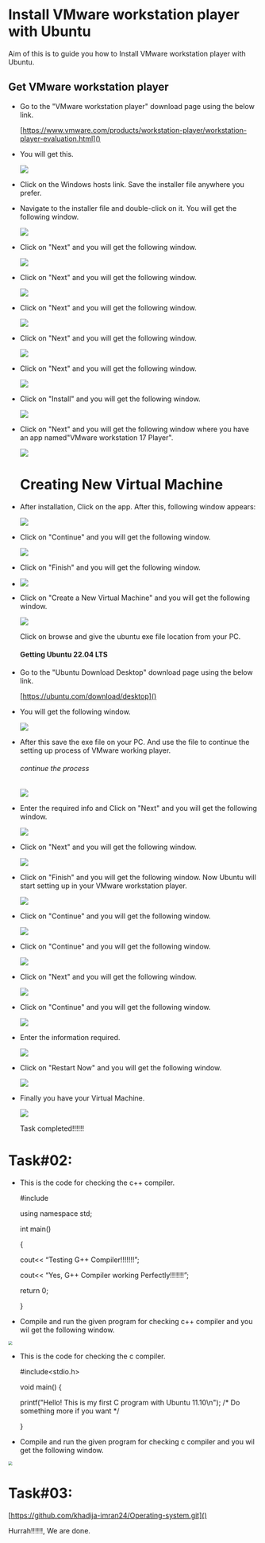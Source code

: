 # Install VMware workstation player with Ubuntu

Aim of this is to guide you how to Install VMware workstation player with Ubuntu.

## Get VMware workstation player

- Go to the "VMware workstation player" download page using the below link.

  [https://www.vmware.com/products/workstation-player/workstation-player-evaluation.html]()

- You will get this.

  ![](imgs/0.png)

  

-  Click on the Windows hosts link. Save the installer file anywhere you prefer.

- Navigate to the installer file and double-click on it. You will get the following window.

  ![](imgs/1.jpg)

- Click on "Next" and you will get the following window.

  ![](imgs/2.jpg)

- Click on "Next" and you will get the following window.

  ![](imgs/3.jpg)

- Click on "Next" and you will get the following window.

  ![](imgs/4.jpg)

- Click on "Next" and you will get the following window.

  ![](imgs/5.jpg)

- Click on "Next" and you will get the following window.

  ![](imgs/6.jpg)

- Click on "Install" and you will get the following window.

  ![](imgs/7.jpg)

- Click on "Next" and you will get the following window where you have an app named"VMware workstation 17 Player".

  ![](imgs/8.jpg)

  # Creating New Virtual Machine

- After installation, Click on the app. After this, following window appears:

  ![](imgs/9.jpg)

- Click on "Continue" and you will get the following window.

  ![](imgs/10.jpg)

- Click on "Finish" and you will get the following window.

- ![](imgs/11.jpg)

- Click on "Create a New Virtual Machine" and you will get the following window.

  ![](imgs/12.jpg)

  Click on browse and give the ubuntu exe file location from your PC.

  #### Getting Ubuntu 22.04 LTS

- Go to the "Ubuntu Download Desktop" download page using the below link.

  [https://ubuntu.com/download/desktop]()

- You will get the following window.

  ![](imgs/1.1.png)

- After this save the exe file on your PC. And use the file to continue the setting up process of VMware working player.

  ###### continue the process

  ![](imgs/13.jpg)

- Enter the required info and Click on "Next" and you will get the following window.

  ![](imgs/15.jpg)

- Click on "Next" and you will get the following window.

  ![](imgs/16.jpg)

- Click on "Finish" and you will get the following window. Now Ubuntu will start setting up in your VMware workstation player.

  ![](imgs/18.jpg)

- Click on "Continue" and you will get the following window.

  ![](imgs/19.jpg)

- Click on "Continue" and you will get the following window.

  ![](imgs/20.jpg)

- Click on "Next" and you will get the following window.

  ![](imgs/21.jpg)

- Click on "Continue" and you will get the following window.

  ![](imgs/22.jpg)

- Enter the information required.

  ![](imgs/23.jpg)

- Click on "Restart Now" and you will get the following window.

  ![](imgs/24.jpg)

- Finally you have your Virtual Machine.

  ![](imgs/26.jpg)

  Task completed!!!!!!

  

# Task#02:

- This is the code for checking the c++ compiler.

  #include<iostream>

  using namespace std;

  int main()

  {

  cout<< “Testing G++ Compiler!!!!!!!”;

  cout<< “Yes, G++ Compiler working Perfectly!!!!!!!”;

  return 0;

  }

- Compile and run the given program for checking c++ compiler and you wil get the following window.

<img src="imgs/27.jpg" style="zoom:50%;" />

- This is the code for checking the c compiler.

  #include<stdio.h>

  void main() {

  printf("Hello! This is my first C program with Ubuntu 11.10\n");
  /* Do
  something more if you want */

  }

- Compile and run the given program for checking c compiler and you wil get the following window.

<img src="imgs/28.jpg" style="zoom:50%;" />

# Task#03:

[https://github.com/khadija-imran24/Operating-system.git]()



Hurrah!!!!!!, We are done.